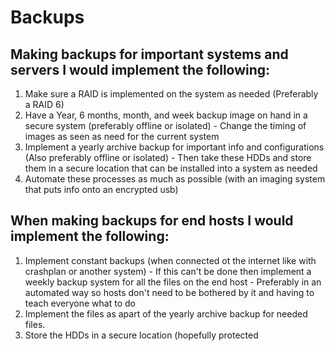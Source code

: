 # Backups

## Making backups for important systems and servers I would implement the following:
  1. Make sure a RAID is implemented on the system as needed (Preferably a RAID 6)
  2. Have a Year, 6 months, month, and week backup image on hand in a secure system (preferably offline or isolated)
    - Change the timing of images as seen as need for the current system
  3. Implement a yearly archive backup for important info and configurations (Also preferably offline or isolated) 
    - Then take these HDDs and store them in a secure location that can be installed into a system as needed
  4. Automate these processes as much as possible (with an imaging system that puts info onto an encrypted usb)

## When making backups for end hosts I would implement the following:
  1. Implement constant backups (when connected ot the internet like with crashplan or another system) 
    - If this can't be done then implement a weekly backup system for all the files on the end host
    - Preferably in an automated way so hosts don't need to be bothered by it and having to teach everyone what to do
  2. Implement the files as apart of the yearly archive backup for needed files. 
  3. Store the HDDs in a secure location (hopefully protected 
